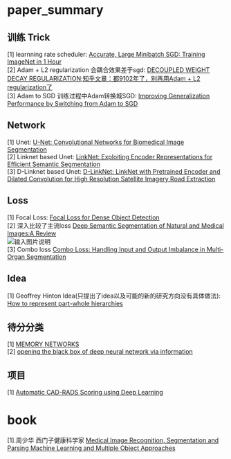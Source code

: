 # paper_summary

## 训练 Trick
[1] learnning rate scheduler: [Accurate, Large Minibatch SGD: Training ImageNet in 1 Hour](https://arxiv.org/pdf/1706.02677.pdf)  
[2] Adam + L2 regularization 会耦合效果差于sgd: [DECOUPLED WEIGHT DECAY REGULARIZATION](https://arxiv.org/pdf/1711.05101.pdf);[知乎文章：都9102年了，别再用Adam + L2 regularization了](https://zhuanlan.zhihu.com/p/63982470)  
[3] Adam to SGD 训练过程中Adam转换城SGD: [Improving Generalization Performance by Switching from Adam to SGD](https://arxiv.org/pdf/1712.07628.pdf)
## Network
[1] Unet: [U-Net: Convolutional Networks for Biomedical Image Segmentation](https://arxiv.org/pdf/1505.04597.pdf)  
[2] Linknet based Unet: [LinkNet: Exploiting Encoder Representations for Efficient Semantic Segmentation](https://arxiv.org/pdf/1707.03718.pdf)  
[3] D-Linknet based Unet: [D-LinkNet: LinkNet with Pretrained Encoder and Dilated Convolution for High Resolution Satellite Imagery Road Extraction](https://openaccess.thecvf.com/content_cvpr_2018_workshops/w4/html/Zhou_D-LinkNet_LinkNet_With_CVPR_2018_paper.html)  
## Loss
[1] Focal Loss: [Focal Loss for Dense Object Detection](https://arxiv.org/pdf/1708.02002.pdf)  
[2] 深入比较了主流loss [Deep Semantic Segmentation of Natural and Medical Images:A Review](https://arxiv.org/pdf/1910.07655.pdf)  
![输入图片说明](https://images.gitee.com/uploads/images/2021/0308/224906_756b0ba7_7672636.png "屏幕截图.png")  
[3] Combo loss [Combo Loss: Handling Input and Output Imbalance in Multi-Organ Segmentation](https://arxiv.org/pdf/1805.02798.pdf)

## Idea
[1] Geoffrey Hinton Idea(只提出了idea以及可能的新的研究方向没有具体做法): [How to represent part-whole hierarchies](https://arxiv.org/pdf/2102.12627.pdf)

## 待分分类
[1] [MEMORY NETWORKS](https://arxiv.org/pdf/1410.3916.pdf)  
[2] [opening the black box of deep neural network via information](https://arxiv.org/pdf/1703.00810.pdf)  

## 项目
[1] [Automatic CAD-RADS Scoring using Deep Learning](https://arxiv.org/pdf/2010.01963.pdf)  

# book  
[1].周少华 西门子健康科学家 [Medical Image Recognition, Segmentation and Parsing Machine Learning and Multiple Object Approaches](https://www.sciencedirect.com/book/9780128025819/medical-image-recognition-segmentation-and-parsing)
